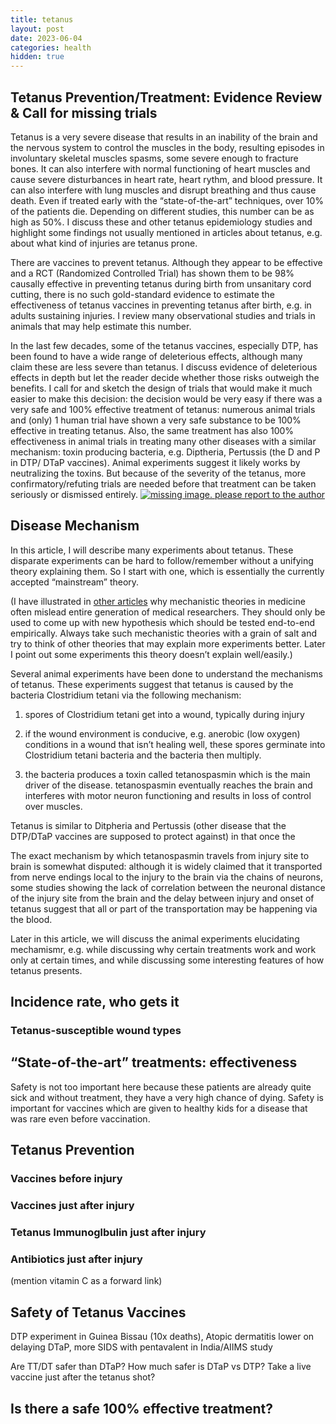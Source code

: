 ```yaml
---
title: tetanus
layout: post
date: 2023-06-04
categories: health
hidden: true
---
```

## Tetanus Prevention/Treatment: Evidence Review & Call for missing trials
Tetanus is a very severe disease that results in an inability of the brain and the nervous system to control the muscles in the body, resulting episodes in involuntary skeletal muscles spasms, some severe enough to fracture bones.
It can also interfere with normal functioning of heart muscles and cause severe disturbances in heart rate, heart rythm, and blood pressure. It can also interfere with lung muscles and disrupt breathing and thus cause death.
Even if treated early with the “state-of-the-art” techniques, over 10% of the patients die.
Depending on different studies, this number can be as high as 50%.
I discuss these and other tetanus epidemiology studies and highlight some findings not usually mentioned in articles about tetanus, e.g. about what kind of injuries are tetanus prone.


There are vaccines to prevent tetanus.
Although they appear to be effective and a RCT (Randomized Controlled Trial) has shown them to be 98% causally effective in preventing tetanus during birth from unsanitary cord cutting, there is no such gold-standard evidence to estimate the effectiveness of tetanus vaccines in preventing tetanus after birth, e.g. in adults sustaining injuries.
I review many observational studies and trials in animals that may help estimate this number.

In the last few decades, some of the tetanus vaccines, especially DTP, has been found to have a wide range of deleterious effects, although many claim these are less severe than tetanus.
I discuss evidence of deleterious effects in depth but let the reader decide whether those risks outweigh the benefits.
I call for and sketch the design of trials that would make it much easier to make this decision: the decision would be very easy if there was a very safe and 100% effective treatment of tetanus: numerous animal trials and (only) 1 human trial have shown a very safe substance to be 100% effective in treating tetanus.
Also, the same treatment has also 100% effectiveness in animal trials in treating many other diseases with a similar mechanism: toxin producing bacteria, e.g. Diptheria, Pertussis (the D and P in DTP/ DTaP vaccines). Animal experiments suggest it likely works by neutralizing the toxins.
But because of the severity of the tetanus, more confirmatory/refuting trials are needed before that treatment can be taken seriously or dismissed entirely.
[![missing image. please report to the author](/decoding-human-body/images/tetanus/opisthotonus.jpg)](https://en.wikipedia.org/wiki/Opisthotonus#/media/File:Opisthotonus_in_a_patient_suffering_from_tetanus_-_Painting_by_Sir_Charles_Bell_-_1809.jpg)

## Disease Mechanism

In this article, I will describe many experiments about tetanus. These disparate experiments can be hard to follow/remember without a unifying theory explaining them. So I start with one, which is essentially the currently accepted “mainstream” theory.

(I have illustrated in [other articles](/decoding-human-body/health/biomarkers/2020/04/04/biomarkers-and-causality.html) why mechanistic theories in medicine often mislead entire generation of medical researchers. They should only be used to come up with new hypothesis which should be tested end-to-end empirically. Always take such mechanistic theories with a grain of salt and try to think of other theories that may explain more experiments better. Later I point out some experiments this theory doesn’t explain well/easily.)

Several animal experiments have been done to understand the mechanisms of tetanus. These experiments suggest that tetanus is caused by the bacteria Clostridium tetani via the following mechanism:

1. spores of Clostridium tetani get into a wound, typically during injury

2. if the wound environment is conducive, e.g. anerobic (low oxygen) conditions in a wound that isn’t healing well, these spores germinate into Clostridium tetani bacteria and the bacteria then multiply.

3. the bacteria produces a toxin called tetanospasmin which is the main driver of the disease. tetanospasmin eventually reaches the brain and interferes with motor neuron functioning and results in loss of control over muscles.

Tetanus is similar to Ditpheria and Pertussis (other disease that the DTP/DTaP vaccines are supposed to protect against) in that once the

The exact mechanism by which tetanospasmin travels from injury site to brain is somewhat disputed: although it is widely claimed that it transported from nerve endings local to the injury to the brain via the chains of neurons, some studies showing the lack of correlation between the neuronal distance of the injury site from the brain and the delay between injury and onset of tetanus suggest that all or part of the transportation may be happening via the blood.

Later in this article, we will discuss the animal experiments elucidating mechamismr, e.g. while discussing why certain treatments work and work only at certain times, and while discussing some interesting features of how tetanus presents.

## Incidence rate, who gets it

### Tetanus-susceptible wound types



## “State-of-the-art” treatments: effectiveness
Safety is not too important here because these patients are already quite sick and without treatment, they
have a very high chance of dying. Safety is important for vaccines which are given to healthy kids for a disease that was rare even before vaccination.


## Tetanus Prevention

### Vaccines before injury

### Vaccines just after injury

### Tetanus Immunoglbulin just after injury

### Antibiotics just after injury

(mention vitamin C as a forward link)

## Safety of Tetanus Vaccines

DTP experiment in Guinea Bissau (10x deaths), Atopic dermatitis lower on delaying DTaP, more SIDS with pentavalent in India/AIIMS study

Are TT/DT safer than DTaP? How much safer is DTaP vs DTP?
Take a live vaccine just after the tetanus shot?
## Is there a safe 100% effective treatment?
